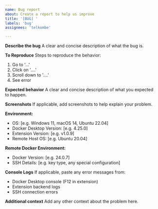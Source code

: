 ```yaml
---
name: Bug report
about: Create a report to help us improve
title: '[BUG] '
labels: 'bug'
assignees: 'telkombe'

---
```


**Describe the bug**
A clear and concise description of what the bug is.

**To Reproduce**
Steps to reproduce the behavior:
1. Go to '...'
2. Click on '....'
3. Scroll down to '....'
4. See error

**Expected behavior**
A clear and concise description of what you expected to happen.

**Screenshots**
If applicable, add screenshots to help explain your problem.

**Environment:**
 - OS: [e.g. Windows 11, macOS 14, Ubuntu 22.04]
 - Docker Desktop Version: [e.g. 4.25.0]
 - Extension Version: [e.g. v1.0.9]
 - Remote Host OS: [e.g. Ubuntu 20.04]

**Remote Docker Environment:**
 - Docker Version: [e.g. 24.0.7]
 - SSH Details: [e.g. key type, any special configuration]

**Console Logs**
If applicable, paste any error messages from:
- Docker Desktop console (F12 in extension)
- Extension backend logs
- SSH connection errors

**Additional context**
Add any other context about the problem here.